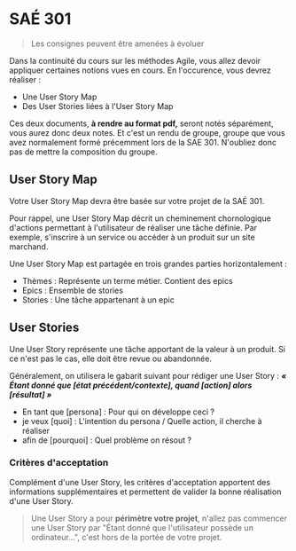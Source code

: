 # SAÉ 301

> Les consignes peuvent être amenées à évoluer

Dans la continuité du cours sur les méthodes Agile, vous allez devoir appliquer certaines notions vues en cours. En l'occurence, vous devrez réaliser :
- Une User Story Map
- Des User Stories liées à l'User Story Map

Ces deux documents, **à rendre au format pdf,** seront notés séparément, vous aurez donc deux notes. Et c'est un rendu de groupe, groupe que vous avez normalement formé précemment lors de la SAE 301. N'oubliez donc pas de mettre la composition du groupe.

## User Story Map

Votre User Story Map devra être basée sur votre projet de la SAÉ 301.

Pour rappel, une User Story Map décrit un cheminement chornologique d'actions permettant à l'utilisateur de réaliser une tâche définie. Par exemple, s'inscrire à un service ou accéder à un produit sur un site marchand.

Une User Story Map est partagée en trois grandes parties horizontalement :
- Thèmes : Représente un terme métier. Contient des epics
- Epics : Ensemble de stories
- Stories : Une tâche appartenant à un epic


## User Stories

Une User Story représente une tâche apportant de la valeur à un produit. Si ce n'est pas le cas, elle doit être revue ou abandonnée.

Généralement, on utilisera le gabarit suivant pour rédiger une User Story : **_« Étant donné que [état précédent/contexte], quand [action] alors [résultat] »_**
- En tant que [persona] : Pour qui on développe ceci ?
- je veux [quoi] : L'intention du persona / Quelle action, il cherche à réaliser
- afin de [pourquoi] : Quel problème on résout ?

### Critères d'acceptation

Complément d'une User Story, les critères d'acceptation apportent des informations supplémentaires et permettent de valider la bonne réalisation d'une User Story.

> Une User Story a pour **périmètre votre projet**, n'allez pas commencer une User Story par "Étant donné que l'utilisateur possède un ordinateur...", c'est hors de la portée de votre projet.
